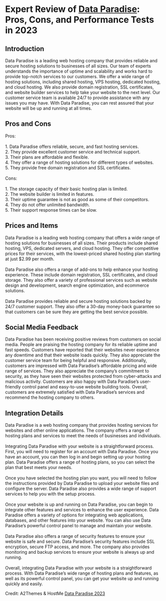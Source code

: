 <h1>Expert Review of <a href="https://a2themes.com/data-paradise-reviews">Data Paradise</a>: Pros, Cons, and Performance Tests in 2023</h1>
<h2>Introduction</h2>
Data Paradise is a leading web hosting company that provides reliable and secure hosting solutions to businesses of all sizes. Our team of experts understands the importance of uptime and scalability and works hard to provide top-notch services to our customers. We offer a wide range of hosting solutions, including shared hosting, VPS hosting, dedicated hosting, and cloud hosting. We also provide domain registration, SSL certificates, and website builder services to help take your website to the next level. Our customer service team is available 24/7 to provide assistance with any issues you may have. With Data Paradise, you can rest assured that your website will be up and running at all times.
<h2>Pros and Cons</h2>
Pros:<br><br>1. Data Paradise offers reliable, secure, and fast hosting services.<br>2. They provide excellent customer service and technical support.<br>3. Their plans are affordable and flexible.<br>4. They offer a range of hosting solutions for different types of websites.<br>5. They provide free domain registration and SSL certificates.<br><br>Cons:<br><br>1. The storage capacity of their basic hosting plan is limited.<br>2. The website builder is limited in features.<br>3. Their uptime guarantee is not as good as some of their competitors.<br>4. They do not offer unlimited bandwidth.<br>5. Their support response times can be slow.
<h2>Prices and Items</h2>
Data Paradise is a leading web hosting company that offers a wide range of hosting solutions for businesses of all sizes. Their products include shared hosting, VPS, dedicated servers, and cloud hosting. They offer competitive prices for their services, with the lowest-priced shared hosting plan starting at just $2.99 per month.<br><br>Data Paradise also offers a range of add-ons to help enhance your hosting experience. These include domain registration, SSL certificates, and cloud storage. They also offer a variety of professional services such as website design and development, search engine optimization, and ecommerce solutions.<br><br>Data Paradise provides reliable and secure hosting solutions backed by 24/7 customer support. They also offer a 30-day money-back guarantee so that customers can be sure they are getting the best service possible.
<h2>Social Media Feedback</h2>
Data Paradise has been receiving positive reviews from customers on social media. People are praising the hosting company for its reliable uptime and fast speeds. Customers have reported that their websites never experience any downtime and that their website loads quickly. They also appreciate the customer service team for being helpful and responsive. Additionally, customers are impressed with Data Paradise’s affordable pricing and wide range of services. They also appreciate the company’s commitment to security, as they have seen their websites protected from cyber-attacks and malicious activity. Customers are also happy with Data Paradise’s user-friendly control panel and easy-to-use website building tools. Overall, customers are extremely satisfied with Data Paradise’s services and recommend the hosting company to others.
<h2>Integration Details</h2>
Data Paradise is a web hosting company that provides hosting services for websites and other online applications. The company offers a range of hosting plans and services to meet the needs of businesses and individuals.<br><br>Integrating Data Paradise with your website is a straightforward process. First, you will need to register for an account with Data Paradise. Once you have an account, you can then log in and begin setting up your hosting plan. Data Paradise offers a range of hosting plans, so you can select the plan that best meets your needs.<br><br>Once you have selected the hosting plan you want, you will need to follow the instructions provided by Data Paradise to upload your website files and configure the server. Data Paradise also provides a wide range of support services to help you with the setup process.<br><br>Once your website is up and running on Data Paradise, you can begin to integrate other features and services to enhance the user experience. Data Paradise offers a variety of options for integrating web applications, databases, and other features into your website. You can also use Data Paradise’s powerful control panel to manage and maintain your website.<br><br>Data Paradise also offers a range of security features to ensure your website is safe and secure. Data Paradise’s security features include SSL encryption, secure FTP access, and more. The company also provides monitoring and backup services to ensure your website is always up and running.<br><br>Overall, integrating Data Paradise with your website is a straightforward process. With Data Paradise’s wide range of hosting plans and features, as well as its powerful control panel, you can get your website up and running quickly and easily.
<p>Credit: A2Themes & HostMe <a href="https://a2themes.com/data-paradise-reviews">Data Paradise 2023</a></p>